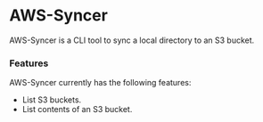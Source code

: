 # AWS-Syncer

AWS-Syncer is a CLI tool to sync a local directory to an S3 bucket.

### Features

AWS-Syncer currently has the following features:

- List S3 buckets.
- List contents of an S3 bucket.
